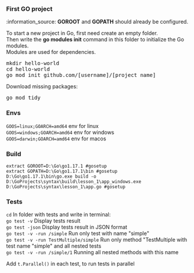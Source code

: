### First GO project

<p>
    :information_source: <b>GOROOT</b> and <b>GOPATH</b> should already be configured.
</p>

<p>
To start a new project in Go, first need create an empty folder.<br>
Then write the <b>go modules init</b> command in this folder to initialize the Go modules.<br>
Modules are used for dependencies.
</p>

<pre>
mkdir hello-world
cd hello-world
go mod init github.com/[username]/[project name]
</pre>

Download missing packages:
<pre>
go mod tidy
</pre>

### Envs
`GOOS=linux;GOARCH=amd64` env for linux\
`GOOS=windows;GOARCH=amd64` env for windows\
`GOOS=darwin;GOARCH=amd64` env for macos

### Build
`extract GOROOT=D:\Go\go1.17.1 #gosetup`\
`extract GOPATH=D:\Go\go1.17.1\bin #gosetup`\
`D:\Go\go1.17.1\bin\go.exe build -o D:\GoProjects\syntax\build\lesson_1\app_windows.exe D:\GoProjects\syntax\lesson_1\app.go #gosetup`

### Tests
`cd` In folder with tests and write in terminal: \
`go test -v` Display tests result \
`go test -json` Display tests result in JSON format \
`go test -v -run /simple` Run only test with name "simple" \
`go test -v -run TestMultiple/simple` Run only method "TestMultiple with test name "simple" and all nested tests \
`go test -v -run /simple/1` Running all nested methods with this name

Add `t.Parallel()` in each test, to run tests in parallel